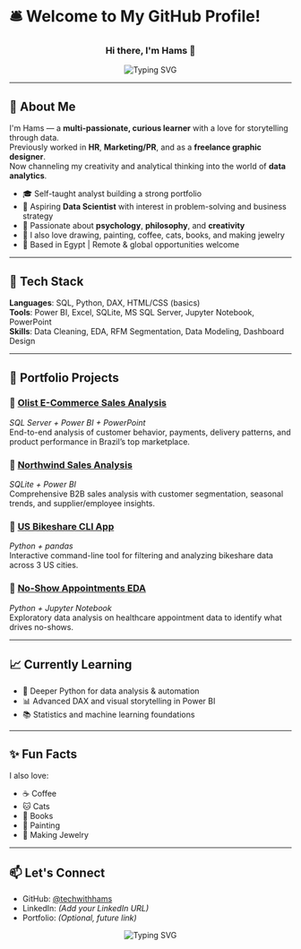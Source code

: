 # 🛎️ Welcome to My GitHub Profile!

<h3 align="center">Hi there, I'm Hams 👋</h3>

<p align="center">
  <img src="https://readme-typing-svg.herokuapp.com?font=Courier+Prime&size=26&pause=500&color=00FFD0&center=true&vCenter=true&width=600&lines=Data+Analyst+📊;SQL+Enthusiast+🧮;Python+Learner+🐍;Dashboard+Designer+📈;Excel+Specialist+📊" alt="Typing SVG" />
</p>

---

## 🧭 About Me

I'm Hams — a **multi-passionate, curious learner** with a love for storytelling through data.  
Previously worked in **HR**, **Marketing/PR**, and as a **freelance graphic designer**.  
Now channeling my creativity and analytical thinking into the world of **data analytics**.

- 🎓 Self-taught analyst building a strong portfolio
- 🎯 Aspiring **Data Scientist** with interest in problem-solving and business strategy
- 🧠 Passionate about **psychology**, **philosophy**, and **creativity**
- 🎨 I also love drawing, painting, coffee, cats, books, and making jewelry  
- 📍 Based in Egypt | Remote & global opportunities welcome

---

## 🧰 Tech Stack

**Languages**: SQL, Python, DAX, HTML/CSS (basics)  
**Tools**: Power BI, Excel, SQLite, MS SQL Server, Jupyter Notebook, PowerPoint  
**Skills**: Data Cleaning, EDA, RFM Segmentation, Data Modeling, Dashboard Design

---

## 📂 Portfolio Projects

### 🔸 [Olist E-Commerce Sales Analysis](https://github.com/techwithhams/Olist-Ecommerce-Analysis)  
*SQL Server + Power BI + PowerPoint*  
End-to-end analysis of customer behavior, payments, delivery patterns, and product performance in Brazil’s top marketplace.

### 🔸 [Northwind Sales Analysis](https://github.com/techwithhams/Northwind-Sales-Project)  
*SQLite + Power BI*  
Comprehensive B2B sales analysis with customer segmentation, seasonal trends, and supplier/employee insights.

### 🔸 [US Bikeshare CLI App](https://github.com/techwithhams/bikeshare-analysis)  
*Python + pandas*  
Interactive command-line tool for filtering and analyzing bikeshare data across 3 US cities.

### 🔸 [No-Show Appointments EDA](https://github.com/techwithhams/no-show-appointments-analysis)  
*Python + Jupyter Notebook*  
Exploratory data analysis on healthcare appointment data to identify what drives no-shows.

---

## 📈 Currently Learning

- 🐍 Deeper Python for data analysis & automation  
- 📊 Advanced DAX and visual storytelling in Power BI  
- 📚 Statistics and machine learning foundations  

---

## ✨ Fun Facts

I also love:
- ☕ Coffee
- 🐱 Cats
- 📖 Books
- 🎨 Painting
- 💍 Making Jewelry

---

## 📫 Let's Connect

- GitHub: [@techwithhams](https://github.com/techwithhams)  
- LinkedIn: *(Add your LinkedIn URL)*  
- Portfolio: *(Optional, future link)*  

<p align="center">
  <img src="https://readme-typing-svg.herokuapp.com?font=Courier+Prime&size=26&pause=500&color=FFB6C1&center=true&vCenter=true&width=600&lines=I+also+love+☕+Coffee;I+also+love+🐱+Cats;I+also+love+📚+Books;I+also+love+🎨+Painting;I+also+love+💍+Making+Jewelry" alt="Typing SVG" />
</p>

